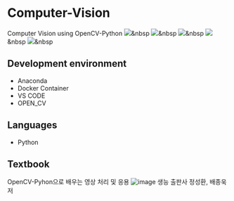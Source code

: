# Computer-Vision
Computer Vision using OpenCV-Python
<img src ="https://img.shields.io/badge/-Python-3776AB?style=flat-square&logo=Python&logoColor=white"></a>&nbsp
<img src ="https://img.shields.io/badge/-Docker-2496ED?style=flat-square&logo=Docker&logoColor=white"></a>&nbsp
<img src ="https://img.shields.io/badge/-OpenCV-5C3EE8?style=flat-square&logo=OpenCV&logoColor=white"></a>&nbsp
<img src ="https://img.shields.io/badge/-Visual Studio Code-007ACC?style=flat-square&logo=Visual Studio Code&logoColor=white"></a>&nbsp
<img src ="https://img.shields.io/badge/-Anaconda-44A833?style=flat-square&logo=Anacondae&logoColor=white"></a>&nbsp





## Development environment
* Anaconda
* Docker Container
* VS CODE
* OPEN_CV

## Languages
* Python

## Textbook
OpenCV-Pyhon으로 배우는 영상 처리 및 응용
![image](https://user-images.githubusercontent.com/74506112/176362564-c634734e-50bb-4b90-a155-e89bd66281b3.png)
생능 출판사
정성환, 배종욱 저


